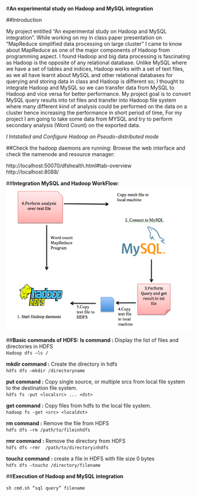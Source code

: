#**An experimental study on Hadoop and MySQL integration**

##Introduction

My project entitled “An experimental study on Hadoop and MySQL integration”. While working on my in class paper presentation on “MapReduce simplified data processing on large cluster” I came to know about MapReduce as one of the major components of Hadoop from programming aspect. I found Hadoop and big data processing is fascinating as Hadoop is the opposite of any relational database. Unlike MySQL where we have a set of tables and indices, Hadoop works with a set of text files, as we all have learnt about MySQL and other relational databases for querying and storing data in class and Hadoop is different so; I thought to integrate Hadoop and MySQL so we can transfer data from MySQL to Hadoop and vice versa for better performance. My project goal is to convert MySQL query results into txt files and transfer into Hadoop file system where many different kind of analysis could be performed on the data on a cluster hence increasing the performance in short period of time, For my project I am going to take some data from MYSQL and try to perform secondary analysis (Word Count) on the exported data. 

*I Intstalled and Configure Hadoop on Pseudo-distributed mode*

##Check the hadoop daemons are running:
Browse the web interface and check the namenode and resource manager:

http://localhost:50070/dfshealth.html#tab-overview  
http://localhost:8088/

##**Integration MySQL and Hadoop WorkFlow:**
![Workflow](images/hadoopMySQL.png)

##**Basic commands of HDFS:**
**ls command :** Display the list of files and directories in HDFS  
```Hadoop dfs –ls /```

**mkdir command :** Create the directory in hdfs  
```hdfs dfs –mkdir /directoryname```  

**put command :** Copy single source, or multiple srcs from local file system to the destination file system.   
```hdfs fs -put <localsrc> ... <dst>``` 

**get command :** Copy files from hdfs to the local file system.   
```hadoop fs -get <src> <localdst>```  

**rm command :** Remove the file from HDFS  
```hdfs dfs –rm /path/to/fileinhdfs``` 

**rmr command :** Remove the directory from HDFS  
```hdfs dfs –rmr  /path/to/directoryinhdfs```

**touchz command :** create a file in HDFS with file size 0 bytes  
```hdfs dfs –touchz /directory/filename ```


##**Execution of Hadoop and MySQL integration**

```sh cmd.sh “sql query” filename```


